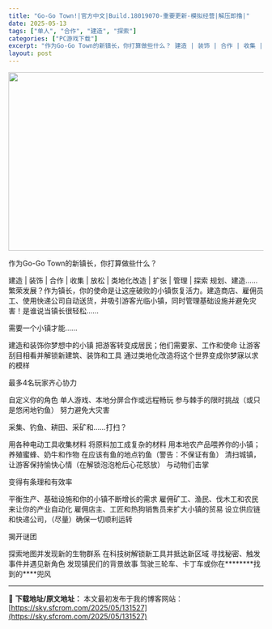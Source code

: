 ```yaml
---
title: "Go-Go Town!|官方中文|Build.18019070-重要更新-模拟经营|解压即撸|"
date: 2025-05-13
tags: ["单人", "合作", "建造", "探索"]
categories: ["PC游戏下载"]
excerpt: "作为Go-Go Town的新镇长，你打算做些什么？ 建造 | 装饰 | 合作 | 收集 | 放松 | 类地化改造 | 扩张 | 管理 | 探索 规划、建造……繁荣发展？作为镇长，你的使命是让这座破败的小镇恢复活力。建造商店、雇佣员工、使用快递公司自动送货，并吸引游客光临小镇，同时管理基础设施并避免灾&hellip;"
layout: post
---
```


<img src="https://sky.sfcrom.com/wp-content/uploads/2025/05/2025051300322031.webp" alt="" width="616" height="353" class="aligncenter size-full wp-image-131516" />

作为Go-Go Town的新镇长，你打算做些什么？

建造 | 装饰 | 合作 | 收集 | 放松 | 类地化改造 | 扩张 | 管理 | 探索
规划、建造……繁荣发展？作为镇长，你的使命是让这座破败的小镇恢复活力。建造商店、雇佣员工、使用快递公司自动送货，并吸引游客光临小镇，同时管理基础设施并避免灾害！是谁说当镇长很轻松……

需要一个小镇才能……

建造和装饰你梦想中的小镇
把游客转变成居民；他们需要家、工作和使命
让游客刮目相看并解锁新建筑、装饰和工具
通过类地化改造将这个世界变成你梦寐以求的模样

 

最多4名玩家齐心协力

自定义你的角色
单人游戏、本地分屏合作或远程畅玩
参与棘手的限时挑战（或只是悠闲地钓鱼）
努力避免大灾害

 

采集、钓鱼、耕田、采矿和……打扫？

用各种电动工具收集材料
将原料加工成复杂的材料
用本地农产品喂养你的小镇；养殖蜜蜂、奶牛和作物
在应该有鱼的地点钓鱼（警告：不保证有鱼）
清扫城镇，让游客保持愉快心情（在解锁泡泡枪后心花怒放）
与动物们击掌

 

变得有条理和有效率

平衡生产、基础设施和你的小镇不断增长的需求
雇佣矿工、渔民、伐木工和农民来让你的产业自动化
雇佣店主、工匠和热狗销售员来扩大小镇的贸易
设立供应链和快递公司，（尽量）确保一切顺利运转

 

揭开谜团

探索地图并发现新的生物群系
在科技树解锁新工具并抵达新区域
寻找秘密、触发事件并遇见新角色
发现镇民们的背景故事
驾驶三轮车、卡丁车或你在********找到的****兜风

---
📖 **下载地址/原文地址：** 本文最初发布于我的博客网站：[https://sky.sfcrom.com/2025/05/131527](https://sky.sfcrom.com/2025/05/131527)
